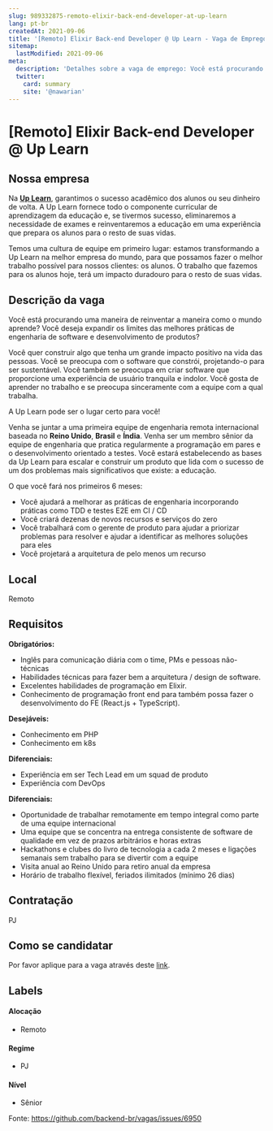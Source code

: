 ```yaml
---
slug: 989332875-remoto-elixir-back-end-developer-at-up-learn
lang: pt-br
createdAt: 2021-09-06
title: '[Remoto] Elixir Back-end Developer @ Up Learn - Vaga de Emprego'
sitemap:
  lastModified: 2021-09-06
meta:
  description: 'Detalhes sobre a vaga de emprego: Você está procurando uma maneira de reinventar a maneira como o mundo aprende? Você deseja expandir os limites das melhores práticas de engenharia de software e desenvolvimento de produtos?  Você quer construir algo que tenha um grande impacto positivo na vida das pessoas. Você se preocupa com o software que constrói, projetando-o para ser sustentável. Você também se preocupa em criar software que proporcione uma experiência de usuário tranquila e indolor. Você gosta de aprender no trabalho e se preocupa sinceramente com a equipe com a qual trabalha. A Up Learn pode ser o lugar certo para você! Venha se juntar a uma primeira equipe de engenharia remota internacional baseada no **Reino Unido**, **Brasil** e **Índia**. Venha ser um membro sênior da equipe de engenharia que pratica regularmente a programação em pares e o desenvolvimento orientado a testes. Você estará estabelecendo as bases da Up Learn para escalar e construir um produto que lida com o sucesso de um dos problemas mais significativos que existe: a educação. O que você fará nos primeiros 6 meses: - Você ajudará a melhorar as práticas de engenharia incorporando práticas como TDD e testes E2E em CI / CD - Você criará dezenas de novos recursos e serviços do zero - Você trabalhará com o gerente de produto para ajudar a priorizar problemas para resolver e ajudar a identificar as melhores soluções para eles - Você projetará a arquitetura de pelo menos um recurso'
  twitter:
    card: summary
    site: '@nawarian'
---
```


# [Remoto] Elixir Back-end Developer @ Up Learn

<!--
==================================================
Caso a vaga for remoto durante a pandemia informar no texto "Remoto durante o covid"
==================================================
-->
<!-- 
==================================================
POR FAVOR, SÓ POSTE SE A VAGA FOR PARA BACK-END!

Não faça distinção de gênero no título da vaga.

Use: "Back-End Developer" ao invés de 
"Desenvolvedor Back-End" \o/

Exemplo: `[São Paulo] Back-End Developer @ NOME DA EMPRESA`
==================================================
-->
<!--
==================================================
Caso a vaga for remoto durante a pandemia deixar a linha abaixo
==================================================
-->
<!-- > Vaga Remota durante a pandemia -->

## Nossa empresa

Na [**Up Learn**](uplearn.co.uk), garantimos o sucesso acadêmico dos alunos ou seu dinheiro de volta. A Up Learn fornece todo o componente curricular de aprendizagem da educação e, se tivermos sucesso, eliminaremos a necessidade de exames e reinventaremos a educação em uma experiência que prepara os alunos para o resto de suas vidas.

Temos uma cultura de equipe em primeiro lugar: estamos transformando a Up Learn na melhor empresa do mundo, para que possamos fazer o melhor trabalho possível para nossos clientes: os alunos. O trabalho que fazemos para os alunos hoje, terá um impacto duradouro para o resto de suas vidas.

## Descrição da vaga

Você está procurando uma maneira de reinventar a maneira como o mundo aprende? Você deseja expandir os limites das melhores práticas de engenharia de software e desenvolvimento de produtos? 

Você quer construir algo que tenha um grande impacto positivo na vida das pessoas. Você se preocupa com o software que constrói, projetando-o para ser sustentável. Você também se preocupa em criar software que proporcione uma experiência de usuário tranquila e indolor. Você gosta de aprender no trabalho e se preocupa sinceramente com a equipe com a qual trabalha.

A Up Learn pode ser o lugar certo para você!

Venha se juntar a uma primeira equipe de engenharia remota internacional baseada no **Reino Unido**, **Brasil** e **Índia**. Venha ser um membro sênior da equipe de engenharia que pratica regularmente a programação em pares e o desenvolvimento orientado a testes. Você estará estabelecendo as bases da Up Learn para escalar e construir um produto que lida com o sucesso de um dos problemas mais significativos que existe: a educação.

O que você fará nos primeiros 6 meses:
- Você ajudará a melhorar as práticas de engenharia incorporando práticas como TDD e testes E2E em CI / CD
- Você criará dezenas de novos recursos e serviços do zero
- Você trabalhará com o gerente de produto para ajudar a priorizar problemas para resolver e ajudar a identificar as melhores soluções para eles
- Você projetará a arquitetura de pelo menos um recurso

## Local

Remoto

## Requisitos

**Obrigatórios:**
- Inglês para comunicação diária com o time, PMs e pessoas não-técnicas
- Habilidades técnicas para fazer bem a arquitetura / design de software.
- Excelentes habilidades de programação em Elixir.
- Conhecimento de programação front end para também possa fazer o desenvolvimento do FE (React.js + TypeScript).

**Desejáveis:**
- Conhecimento em PHP
- Conhecimento em k8s

**Diferenciais:**
- Experiência em ser Tech Lead em um squad de produto
- Experiência com DevOps

**Diferenciais:**
- Oportunidade de trabalhar remotamente em tempo integral como parte de uma equipe internacional
- Uma equipe que se concentra na entrega consistente de software de qualidade em vez de prazos arbitrários e horas extras
- Hackathons e clubes do livro de tecnologia a cada 2 meses e ligações semanais sem trabalho para se divertir com a equipe
- Visita anual ao Reino Unido para retiro anual da empresa
- Horário de trabalho flexível, feriados ilimitados (mínimo 26 dias)

## Contratação

PJ

## Como se candidatar

Por favor aplique para a vaga através deste [link](https://apply.workable.com/uplearn/j/A39EF325A9/).

## Labels
<!-- retire os labels que não fazem sentido à vaga -->

#### Alocação
- Remoto

#### Regime
- PJ

#### Nível
- Sênior




Fonte: https://github.com/backend-br/vagas/issues/6950